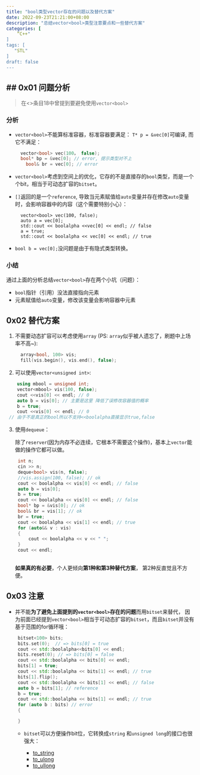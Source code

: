 ```yaml
---
title: "bool类型vector存在的问题以及替代方案"
date: 2022-09-23T21:21:00+08:00
description: "总结vector<bool>类型注意要点和一些替代方案"
categories: [
	“C++"
]	
tags: [
   "STL"
]
draft: false
---
```


## ## 0x01 问题分析

> 在<<Effective STL>>条目18中曾提到要避免使用`vector<bool>` 

### 分析

+ `vector<bool>`不能算标准容器，标准容器要满足： `T* p = &vec[0]`可编译, 而它不满足：

  ```cpp
  	vector<bool> vec(100， false);
  	bool* bp = &vec[0]; // error, 提示类型对不上
      bool& br = vec[0]; // error
  ```

+ `vector<bool>`考虑到空间上的优化，它存的不是直接存的`bool`类型，而是一个个bit，相当于可动态扩容的`bitset`。

+ `[]`返回的是一个`reference`, 导致当元素赋值给`auto`变量并存在修改`auto`变量时，会影响容器中的内容（这个需要特别小心）：

  ```
  	vector<bool> vec(100, false);
  	auto a = vec[0];
  	std::cout << boolalpha <<vec[0] << endl; // false
  	a = true;
  	std::cout << boolalpha << vec[0] << endl; // true
  ```

+ `bool b = vec[0];`没问题是由于有隐式类型转换。

### 小结

通过上面的分析总结`vector<bool>`存在两个小坑（问题）：

+ `bool`指针（引用）没法直接指向元素
+ 元素赋值给`auto`变量，修改该变量会影响容器中元素

## 0x02 替代方案

1. 不需要动态扩容可以考虑使用`array`  (PS:  `array`似乎被人遗忘了，刷题中上场率不高~):

    ```cpp
      array<bool, 100> vis;
      fill(vis.begin(), vis.end(), false);
    ```

2.  可以使用`vector<unsigned int>`:

   ```cpp
       using mbool = unsigned int;
       vector<mbool> vis(100, false);
       cout <<vis[0] << endl; // 0
       auto b = vis[0]; // 主要是这里 降低了误修改容器值的概率
       b = true;
       cout <<vis[0] << endl; // 0
   	// 由于不是真正的bool所以不支持<<boolalpha直接显示true,false
   ```

3. 使用`dequeue`：

   除了`reserver`(因为内存不必连续，它根本不需要这个操作)，基本上`vector`能做的操作它都可以做。

   ```cpp
   	int n;
   	cin >> n;
   	deque<bool> vis(n, false);
   	//vis.assign(100, false); // ok
   	cout << boolalpha << vis[0] << endl; // false
   	auto b = vis[0];
   	b = true;
   	cout << boolalpha << vis[0] << endl; // false
   	bool* bp = &vis[0]; // ok
   	bool& br = vis[1]; // ok
   	br = true;
   	cout << boolalpha << vis[1] << endl; // true
   	for (auto&& v : vis)
   	{
   		cout << boolalpha << v << " ";
   	}
   	cout << endl;
   	
   ```

   **如果真的有必要**，个人更倾向**第1种和第3种替代方案**， 第2种反直觉且不方便。

## 0x03 注意

+ 并不能**为了避免上面提到的`vector<bool>`存在的问题**而用`bitset`来替代， 因为前面已经提到`vector<bool>`相当于可动态扩容的`bitset`，而且`bitset`并没有基于范围的for循环哦：

   ```cpp
	bitset<100> bits;
   	bits.set(0);  // => bits[0] = true
   	cout << std::boolalpha<<bits[0] << endl;
   	bits.reset(0); // => bits[0] = false
   	cout << std::boolalpha << bits[0] << endl;
   	bits[1] = true;
   	cout << std::boolalpha << bits[1] << endl; // true
   	bits[1].flip();
   	cout << std::boolalpha << bits[1] << endl; // false
   	auto b = bits[1]; // reference
   	b = true;
   	cout << std::boolalpha << bits[1] << endl; // true
   	for (auto b : bits) // error
   	{
   
   	}
   ```
   
   + `bitset`可以方便操作bit位，它转换成`string` 和`unsigned long`的接口也很强大：

     + [to_string](https://en.cppreference.com/w/cpp/utility/bitset/to_string)
     + [to_ulong](https://en.cppreference.com/w/cpp/utility/bitset/to_ulong)
     + [to_ullong](https://en.cppreference.com/w/cpp/utility/bitset/to_ullong)
   
     


